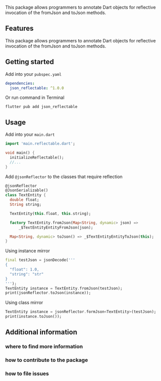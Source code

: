 <!-- 
This README describes the package. If you publish this package to pub.dev,
this README's contents appear on the landing page for your package.

For information about how to write a good package README, see the guide for
[writing package pages](https://dart.dev/guides/libraries/writing-package-pages). 

For general information about developing packages, see the Dart guide for
[creating packages](https://dart.dev/guides/libraries/create-library-packages)
and the Flutter guide for
[developing packages and plugins](https://flutter.dev/developing-packages). 
-->

This package allows programmers to annotate Dart objects for reflective invocation of the fromJson and toJson methods.

## Features

This package allows programmers to annotate Dart objects for reflective invocation of the fromJson and toJson methods.

## Getting started

Add into your `pubspec.yaml`
```yaml
dependencies:
  json_reflectable: ^1.0.0
```
Or run command in Terminal
```shell
flutter pub add json_reflectable
```

## Usage

Add into your `main.dart`
```dart
import 'main.reflectable.dart';

void main() {
  initializeReflectable();
  //...
}
```
Add `@jsonReflector` to the classes that require reflection
```dart
@jsonReflector
@JsonSerializable()
class TextEntity {
  double float;
  String string;

  TextEntity(this.float, this.string);

  factory TextEntity.fromJson(Map<String, dynamic> json) =>
      _$TextEntityEntityFromJson(json);

  Map<String, dynamic> toJson() => _$TextEntityEntityToJson(this);
}
```
Using instance mirror
```dart
final testJson = jsonDecode('''
{
  "float": 1.0,
  "string": "str"
}
''');
TextEntity instance = TextEntity.fromJson(testJson);
print(jsonReflector.toJson(instance));
```
Using class mirror
```dart
TextEntity instance = jsonReflector.formJson<TextEntity>(testJson);
print(instance.toJson());
```

## Additional information

### where to find more information
### how to contribute to the package 
### how to file issues
